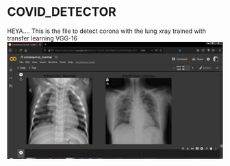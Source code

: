# COVID_DETECTOR
HEYA.... This is the file to detect corona with the lung xray trained with transfer learning VGG-16
![image](https://github.com/arnavmehta7/COVID_DETECTOR/blob/master/covid.PNG)
